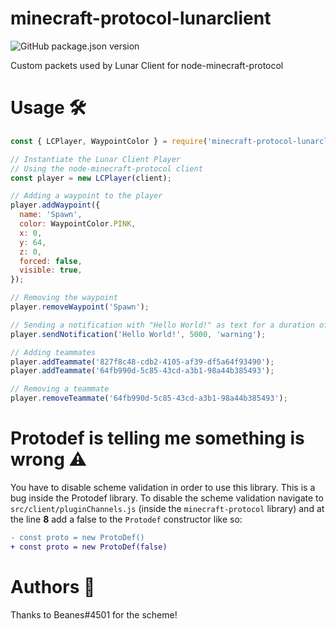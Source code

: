 # minecraft-protocol-lunarclient
![GitHub package.json version](https://img.shields.io/github/package-json/v/Solar-tweaks/minecraft-protocol-lunarclient?style=for-the-badge)

Custom packets used by Lunar Client for node-minecraft-protocol

# Usage 🛠️
```js
const { LCPlayer, WaypointColor } = require('minecraft-protocol-lunarclient');

// Instantiate the Lunar Client Player
// Using the node-minecraft-protocol client
const player = new LCPlayer(client);

// Adding a waypoint to the player
player.addWaypoint({
  name: 'Spawn',
  color: WaypointColor.PINK,
  x: 0,
  y: 64,
  z: 0,
  forced: false,
  visible: true,
});

// Removing the waypoint
player.removeWaypoint('Spawn');

// Sending a notification with "Hello World!" as text for a duration of 5 000ms and as a warning
player.sendNotification('Hello World!', 5000, 'warning');

// Adding teammates
player.addTeammate('827f8c48-cdb2-4105-af39-df5a64f93490');
player.addTeammate('64fb990d-5c85-43cd-a3b1-98a44b385493');

// Removing a teammate
player.removeTeammate('64fb990d-5c85-43cd-a3b1-98a44b385493');
```

# Protodef is telling me something is wrong ⚠️
You have to disable scheme validation in order to use this library. This is a bug inside the Protodef library.
To disable the scheme validation navigate to `src/client/pluginChannels.js` (inside the `minecraft-protocol` library) and at the line **8** add a false to the `Protodef` constructor like so:
```diff
- const proto = new ProtoDef()
+ const proto = new ProtoDef(false)
```

# Authors 💖
Thanks to Beanes#4501 for the scheme!